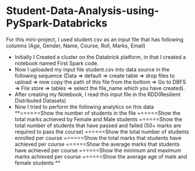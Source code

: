 # Student-Data-Analysis-using-PySpark-Databricks

For this mini-project, I used student.csv as an input file that has following columns (Age, Gender, Name, Course, Roll, Marks, Email)
+ Initially I Created a cluster on the Databrick platform, in that I created a notebook named First Spark code.
+ Now I uploaded my input file student.csv into data source in the following sequence 
 (Data => default => create table => drop files to upload => now copy the path of this file from     the bottom => Go to DBFS => File store => tables => select the file_name which you have created).
+ After creating my Notebook, I read this input file in the RDD(Resilient Distributed Datasets)
+ Now I tried to perform the following analytics on this data
**======Show the number of students in the file
======Show the total marks achieved by Female and Male students
======Show the total number of students that have passed and failed (50+ marks are required to pass       the course)
======Show the total number of students enrolled per course
======Show the total marks that students have achieved per course
======Show the average marks that students have achieved per course
======Show the minimum and maximum marks achieved per course
======Show the average age of male and female students
**
